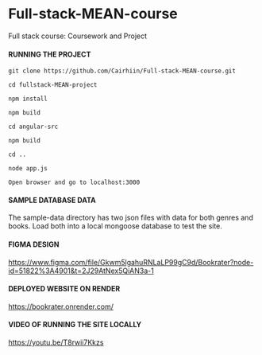 # Full-stack-MEAN-course
Full stack course: Coursework and Project

#### RUNNING THE PROJECT
```
git clone https://github.com/Cairhiin/Full-stack-MEAN-course.git

cd fullstack-MEAN-project

npm install

npm build

cd angular-src

npm build

cd ..

node app.js

Open browser and go to localhost:3000
```


#### SAMPLE DATABASE DATA
The sample-data directory has two json files with data for both genres and books. 
Load both into a local mongoose database to test the site.

#### FIGMA DESIGN
https://www.figma.com/file/Gkwm5lgahuRNLaLP99gC9d/Bookrater?node-id=51822%3A4901&t=2J29AtNex5QiAN3a-1

#### DEPLOYED WEBSITE ON RENDER
https://bookrater.onrender.com/

#### VIDEO OF RUNNING THE SITE LOCALLY
https://youtu.be/T8rwii7Kkzs
